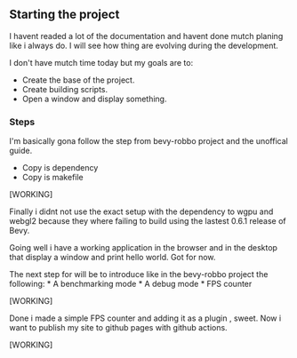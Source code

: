 

## Starting the project

I havent readed a lot of the documentation and havent done mutch planing
like i always do. I will see how thing are evolving during the development.

I don't have mutch time today but my goals are to:

* Create the base of the project.
* Create building scripts.
* Open a window and display something.



### Steps


I'm basically gona follow the step from bevy-robbo project and the unoffical guide.

* Copy is dependency
* Copy is makefile


[WORKING]

Finally i didnt not use the exact setup with the dependency to wgpu and webgl2
because they where failing to build using the lastest 0.6.1 release of Bevy.

Going well i have a working application in the browser and in the desktop
that display a window and print hello world. Got for now.

The next step for will be to introduce like in the bevy-robbo project the following:
    * A benchmarking mode
    * A debug mode
    * FPS counter

[WORKING]

Done i made a simple FPS counter and adding it as a plugin , sweet.
Now i want to publish my site to github pages with github actions.

[WORKING]




